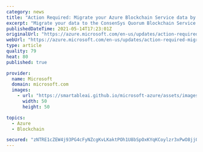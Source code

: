 ```yaml
---
category: news
title: "Action Required: Migrate your Azure Blockchain Service data by 10 September 2021"
excerpt: "Migrate your data to the ConsenSys Quorum Blockchain Service. "
publishedDateTime: 2021-05-14T17:23:01Z
originalUrl: "https://azure.microsoft.com/en-us/updates/action-required-migrate-your-azure-blockchain-service-data-by-10-september-2021/"
webUrl: "https://azure.microsoft.com/en-us/updates/action-required-migrate-your-azure-blockchain-service-data-by-10-september-2021/"
type: article
quality: 79
heat: 80
published: true

provider:
  name: Microsoft
  domain: microsoft.com
  images:
    - url: "https://smartableai.github.io/microsoft-azure/assets/images/organizations/microsoft.com-50x50.jpg"
      width: 50
      height: 50

topics:
  - Azure
  - Blockchain

secured: "zNTRE1cZEW4j93PG4cFyNZcgKvLKaktPOh1U8bSpOxKYqKCoylzr3xPwO8jj0N5D9l9oOSWIPq86V2leuibWsDccfTtIJ42MoF4yD4NEkYCi6OV7Y+l8o71DeypxknUzU/Pz1T1t7AiENMA5pSqDn14TnSe33D4ajgkmKKlOyx6eDfarVnUkrIrDqPtEfz3iU2rxO46+IkGOOu0/72X2Fhqn+LJVMszhwl3A5/PUTlXlA0ZMQw930bVSXQHdQgYYlRnA3Rv1KMbv/5Y6I6Fnt4PxfBielQdcySUpDWEsXHN+kb+7yOetOk+40yeeB8gtcQzkaT5oahU615XCl3dipv+k7x4fQcuT9V3nsRZ+wcc=;4VsGLdszKqCzwL8UrKlJQg=="
---
```


